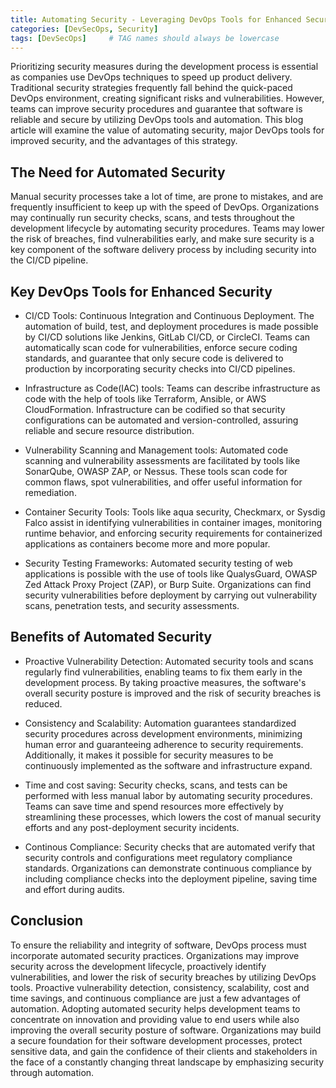 ```yaml
---
title: Automating Security - Leveraging DevOps Tools for Enhanced Security
categories: [DevSecOps, Security]
tags: [DevSecOps]     # TAG names should always be lowercase
---
```



Prioritizing security measures during the development process is essential as companies use DevOps techniques to speed up product delivery. Traditional security strategies frequently fall behind the quick-paced DevOps environment, creating significant risks and vulnerabilities. However, teams can improve security procedures and guarantee that software is reliable and secure by utilizing DevOps tools and automation. This blog article will examine the value of automating security, major DevOps tools for improved security, and the advantages of this strategy.

## The Need for Automated Security

Manual security processes take a lot of time, are prone to mistakes, and are frequently insufficient to keep up with the speed of DevOps. Organizations may continually run security checks, scans, and tests throughout the development lifecycle by automating security procedures. Teams may lower the risk of breaches, find vulnerabilities early, and make sure security is a key component of the software delivery process by including security into the CI/CD pipeline.

## Key DevOps Tools for Enhanced Security

- CI/CD Tools: Continuous Integration and Continuous Deployment. The automation of build, test, and deployment procedures is made possible by CI/CD solutions like Jenkins, GitLab CI/CD, or CircleCI. Teams can automatically scan code for vulnerabilities, enforce secure coding standards, and guarantee that only secure code is delivered to production by incorporating security checks into CI/CD pipelines.

- Infrastructure as Code(IAC) tools: Teams can describe infrastructure as code with the help of tools like Terraform, Ansible, or AWS CloudFormation. Infrastructure can be codified so that security configurations can be automated and version-controlled, assuring reliable and secure resource distribution.

- Vulnerability Scanning and Management tools: Automated code scanning and vulnerability assessments are facilitated by tools like SonarQube, OWASP ZAP, or Nessus. These tools scan code for common flaws, spot vulnerabilities, and offer useful information for remediation.
 
- Container Security Tools: Tools like aqua security, Checkmarx, or Sysdig Falco assist in identifying vulnerabilities in container images, monitoring runtime behavior, and enforcing security requirements for containerized applications as containers become more and more popular.

- Security Testing Frameworks: Automated security testing of web applications is possible with the use of tools like QualysGuard, OWASP Zed Attack Proxy Project (ZAP), or Burp Suite. Organizations can find security vulnerabilities before deployment by carrying out vulnerability scans, penetration tests, and security assessments.

## Benefits of Automated Security

- Proactive Vulnerability Detection: Automated security tools and scans regularly find vulnerabilities, enabling teams to fix them early in the development process. By taking proactive measures, the software's overall security posture is improved and the risk of security breaches is reduced.

- Consistency and Scalability: Automation guarantees standardized security procedures across development environments, minimizing human error and guaranteeing adherence to security requirements. Additionally, it makes it possible for security measures to be continuously implemented as the software and infrastructure expand.

- Time and cost saving: Security checks, scans, and tests can be performed with less manual labor by automating security procedures. Teams can save time and spend resources more effectively by streamlining these processes, which lowers the cost of manual security efforts and any post-deployment security incidents.

- Continous Compliance: Security checks that are automated verify that security controls and configurations meet regulatory compliance standards. Organizations can demonstrate continuous compliance by including compliance checks into the deployment pipeline, saving time and effort during audits.

## Conclusion

To ensure the reliability and integrity of software, DevOps process must incorporate automated security practices. Organizations may improve security across the development lifecycle, proactively identify vulnerabilities, and lower the risk of security breaches by utilizing DevOps tools. Proactive vulnerability detection, consistency, scalability, cost and time savings, and continuous compliance are just a few advantages of automation. Adopting automated security helps development teams to concentrate on innovation and providing value to end users while also improving the overall security posture of software. Organizations may build a secure foundation for their software development processes, protect sensitive data, and gain the confidence of their clients and stakeholders in the face of a constantly changing threat landscape by emphasizing security through automation.